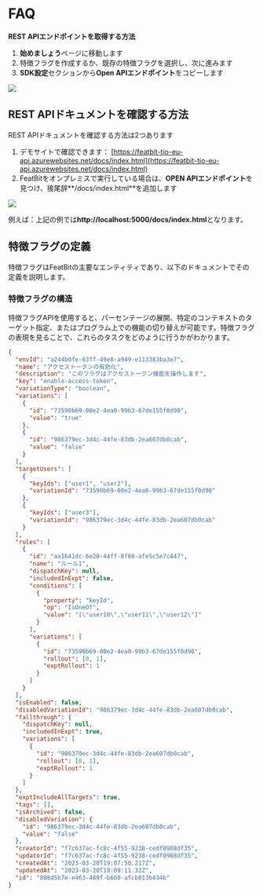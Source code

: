 # FAQ

**REST APIエンドポイントを取得する方法**

1. **始めましょう**ページに移動します
2. 特徴フラグを作成するか、既存の特徴フラグを選択し、次に進みます
3. **SDK設定**セクションから**Open APIエンドポイント**をコピーします

![](/assets/faq/001.png)

## REST APIドキュメントを確認する方法

REST APIドキュメントを確認する方法は2つあります

1. デモサイトで確認できます： [https://featbit-tio-eu-api.azurewebsites.net/docs/index.html](https://featbit-tio-eu-api.azurewebsites.net/docs/index.html)
2. FeatBitをオンプレミスで実行している場合は、**OPEN APIエンドポイント**を見つけ、接尾辞**/docs/index.html**を追加します

![](/assets/faq/002.png)

例えば：上記の例では**http://localhost:5000/docs/index.html**となります。

## 特徴フラグの定義

特徴フラグはFeatBitの主要なエンティティであり、以下のドキュメントでその定義を説明します。

### 特徴フラグの構造

特徴フラグAPIを使用すると、パーセンテージの展開、特定のコンテキストのターゲット指定、またはプログラム上での機能の切り替えが可能です。特徴フラグの表現を見ることで、これらのタスクをどのように行うかがわかります。

```json
{
  "envId": "a244b0fe-63ff-49e8-a949-e113383ba3e7",
  "name": "アクセストークンの有効化",
  "description": "このフラグはアクセストークン機能を操作します",
  "key": "enable-access-token",
  "variationType": "boolean",
  "variations": [
    {
      "id": "73590b69-00e2-4ea0-99b3-67de155f0d90",
      "value": "true"
    },
    {
      "id": "986379ec-3d4c-44fe-83db-2ea607db0cab",
      "value": "false"
    }
  ],
  "targetUsers": [
    {
      "keyIds": ["user1", "user2"],
      "variationId": "73590b69-00e2-4ea0-99b3-67de155f0d90"
    },
    {
      "keyIds": ["user3"],
      "variationId": "986379ec-3d4c-44fe-83db-2ea607db0cab"
    }
  ],
  "rules": [
    {
      "id": "aa1641dc-6e20-44ff-8f60-afe5c5e7c447",
      "name": "ルール1",
      "dispatchKey": null,
      "includedInExpt": false,
      "conditions": [
        {
          "property": "keyId",
          "op": "IsOneOf",
          "value": "[\"user10\",\"user11\",\"user12\"]"
        }
      ],
      "variations": [
        {
          "id": "73590b69-00e2-4ea0-99b3-67de155f0d90",
          "rollout": [0, 1],
          "exptRollout": 1
        }
      ]
    }
  ],
  "isEnabled": false,
  "disabledVariationId": "986379ec-3d4c-44fe-83db-2ea607db0cab",
  "fallthrough": {
    "dispatchKey": null,
    "includedInExpt": true,
    "variations": [
      {
        "id": "986379ec-3d4c-44fe-83db-2ea607db0cab",
        "rollout": [0, 1],
        "exptRollout": 1
      }
    ]
  },
  "exptIncludeAllTargets": true,
  "tags": [],
  "isArchived": false,
  "disabledVariation": {
    "id": "986379ec-3d4c-44fe-83db-2ea607db0cab",
    "value": "false"
  },
  "creatorId": "f7c637ac-fc8c-4f55-9238-cedf0908df35",
  "updatorId": "f7c637ac-fc8c-4f55-9238-cedf0908df35",
  "createdAt": "2023-03-20T19:07:50.217Z",
  "updatedAt": "2023-03-20T19:09:11.32Z",
  "id": "808d5b7e-e463-489f-b660-afcb013b434b"
}
```